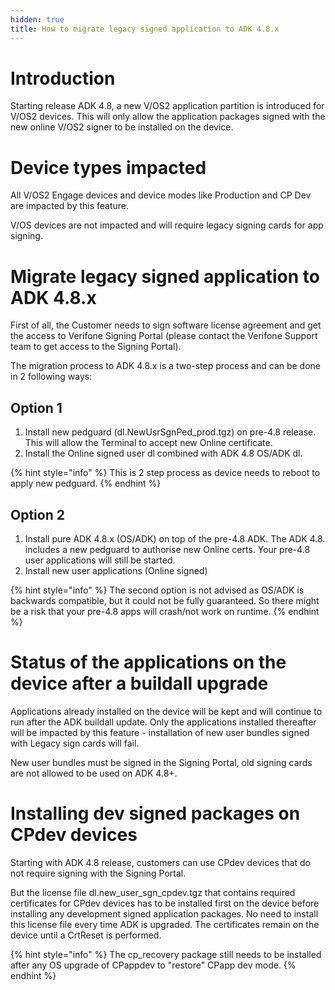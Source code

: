 ```yaml
---
hidden: true
title: How to migrate legacy signed application to ADK 4.8.x
---
```


# Introduction <a href="#sec_migration_of_legacy_signed_application_intro" id="sec_migration_of_legacy_signed_application_intro"></a>

Starting release ADK 4.8, a new V/OS2 application partition is introduced for V/OS2 devices. This will only allow the application packages signed with the new online V/OS2 signer to be installed on the device.

# Device types impacted <a href="#sec_migration_of_legacy_signed_application_impacted" id="sec_migration_of_legacy_signed_application_impacted"></a>

All V/OS2 Engage devices and device modes like Production and CP Dev are impacted by this feature.

V/OS devices are not impacted and will require legacy signing cards for app signing.

# Migrate legacy signed application to ADK 4.8.x <a href="#sec_migration_of_legacy_signed_application_migrate_legacy_app" id="sec_migration_of_legacy_signed_application_migrate_legacy_app"></a>

First of all, the Customer needs to sign software license agreement and get the access to Verifone Signing Portal (please contact the Verifone Support team to get access to the Signing Portal).

The migration process to ADK 4.8.x is a two-step process and can be done in 2 following ways:

## Option 1 <a href="#subsec_migration_to_adk48_option1" id="subsec_migration_to_adk48_option1"></a>

1.  Install new pedguard (dl.NewUsrSgnPed_prod.tgz) on pre-4.8 release. This will allow the Terminal to accept new Online certificate.
2.  Install the Online signed user dl combined with ADK 4.8 OS/ADK dl.

{% hint style="info" %}
This is 2 step process as device needs to reboot to apply new pedguard.
{% endhint %}

## Option 2 <a href="#subsec_migration_to_adk48_option2" id="subsec_migration_to_adk48_option2"></a>

1.  Install pure ADK 4.8.x (OS/ADK) on top of the pre-4.8 ADK. The ADK 4.8. includes a new pedguard to authorise new Online certs. Your pre-4.8 user applications will still be started.
2.  Install new user applications (Online signed)

{% hint style="info" %}
The second option is not advised as OS/ADK is backwards compatible, but it could not be fully guaranteed. So there might be a risk that your pre-4.8 apps will crash/not work on runtime.
{% endhint %}

# Status of the applications on the device after a buildall upgrade <a href="#sec_migration_of_legacy_signed_application_status_of_the_applications" id="sec_migration_of_legacy_signed_application_status_of_the_applications"></a>

Applications already installed on the device will be kept and will continue to run after the ADK buildall update. Only the applications installed thereafter will be impacted by this feature - installation of new user bundles signed with Legacy sign cards will fail.

New user bundles must be signed in the Signing Portal, old signing cards are not allowed to be used on ADK 4.8+.

# Installing dev signed packages on CPdev devices <a href="#sec_migration_of_legacy_signed_application_cpdev" id="sec_migration_of_legacy_signed_application_cpdev"></a>

Starting with ADK 4.8 release, customers can use CPdev devices that do not require signing with the Signing Portal.

But the license file dl.new_user_sgn_cpdev.tgz that contains required certificates for CPdev devices has to be installed first on the device before installing any development signed application packages. No need to install this license file every time ADK is upgraded. The certificates remain on the device until a CrtReset is performed.

{% hint style="info" %}
The cp_recovery package still needs to be installed after any OS upgrade of CPappdev to \"restore\" CPapp dev mode.
{% endhint %}
